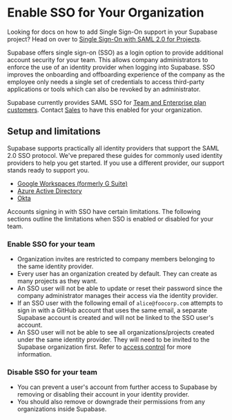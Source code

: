 # Enable SSO for Your Organization

Looking for docs on how to add Single Sign-On support in your Supabase project? Head on over to [Single Sign-On with SAML 2.0 for Projects](https://supabase.com/docs/guides/auth/enterprise-sso/auth-sso-saml).

Supabase offers single sign-on (SSO) as a login option to provide additional account security for your team. This allows company administrators to enforce the use of an identity provider when logging into Supabase. SSO improves the onboarding and offboarding experience of the company as the employee only needs a single set of credentials to access third-party applications or tools which can also be revoked by an administrator.

Supabase currently provides SAML SSO for [Team and Enterprise plan customers](https://supabase.com/pricing). Contact [Sales](https://forms.supabase.com/team) to have this enabled for your organization.

## Setup and limitations

Supabase supports practically all identity providers that support the SAML 2.0 SSO protocol. We've prepared these guides for commonly used identity providers to help you get started. If you use a different provider, our support stands ready to support you.

- [Google Workspaces (formerly G Suite)](https://supabase.com/docs/guides/platform/sso/gsuite)
- [Azure Active Directory](https://supabase.com/docs/guides/platform/sso/azure)
- [Okta](https://supabase.com/docs/guides/platform/sso/okta)

Accounts signing in with SSO have certain limitations.
The following sections outline the limitations when SSO is enabled or disabled for your team.

### Enable SSO for your team

- Organization invites are restricted to company members belonging to the same identity provider.
- Every user has an organization created by default. They can create as many projects as they want.
- An SSO user will not be able to update or reset their password since the company administrator manages their access via the identity provider.
- If an SSO user with the following email of `alice@foocorp.com` attempts to sign in with a GitHub account that uses the same email, a separate Supabase account is created and will not be linked to the SSO user's account.
- An SSO user will not be able to see all organizations/projects created under the same identity provider. They will need to be invited to the Supabase organization first. Refer to [access control](https://supabase.com/docs/guides/platform/access-control) for more information.

### Disable SSO for your team

- You can prevent a user's account from further access to Supabase by removing or disabling their account in your identity provider.
- You should also remove or downgrade their permissions from any organizations inside Supabase.
